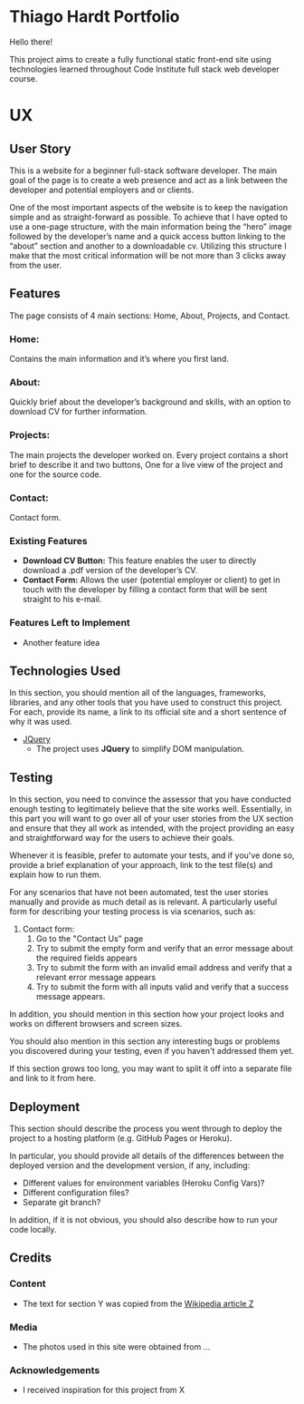 # Thiago Hardt Portfolio

Hello there!

This project aims to create a fully functional static front-end site using technologies learned throughout Code Institute full stack web developer course.

# UX

## User Story

This is a website for a beginner full-stack software developer.
The main goal of the page is to create a web presence and act as a link between the developer and potential employers and or clients.

One of the most important aspects of the website is to keep the navigation simple and as straight-forward as possible. To achieve that I have opted to use a one-page structure, with the main information being the “hero” image followed by the developer’s name and a quick access button linking to the “about” section and another to a downloadable cv. Utilizing this structure I make that the most critical information will be not more than 3 clicks away from the user.


## Features

The page consists of 4 main sections: Home, About, Projects, and Contact.

### Home:
Contains the main information and it’s where you first land.

### About:
Quickly brief about the developer’s background and skills, with an option to download CV for further information.

### Projects:
The main projects the developer worked on. Every project contains a short brief to describe it and two buttons, One for a live view of the project and one for the source code.

### Contact:
Contact form.

### Existing Features

-   **Download CV Button:** This feature enables the user to directly download a .pdf version of the developer’s CV.
-   **Contact Form:** Allows the user (potential employer or client) to get in touch with the developer by filling a contact form that will be sent straight to his e-mail.



### [](https://github.com/Code-Institute-Solutions/readme-template#features-left-to-implement)Features Left to Implement

-   Another feature idea

## [](https://github.com/Code-Institute-Solutions/readme-template#technologies-used)Technologies Used

In this section, you should mention all of the languages, frameworks, libraries, and any other tools that you have used to construct this project. For each, provide its name, a link to its official site and a short sentence of why it was used.

-   [JQuery](https://jquery.com/)
    -   The project uses  **JQuery**  to simplify DOM manipulation.

## [](https://github.com/Code-Institute-Solutions/readme-template#testing)Testing

In this section, you need to convince the assessor that you have conducted enough testing to legitimately believe that the site works well. Essentially, in this part you will want to go over all of your user stories from the UX section and ensure that they all work as intended, with the project providing an easy and straightforward way for the users to achieve their goals.

Whenever it is feasible, prefer to automate your tests, and if you've done so, provide a brief explanation of your approach, link to the test file(s) and explain how to run them.

For any scenarios that have not been automated, test the user stories manually and provide as much detail as is relevant. A particularly useful form for describing your testing process is via scenarios, such as:

1.  Contact form:
    1.  Go to the "Contact Us" page
    2.  Try to submit the empty form and verify that an error message about the required fields appears
    3.  Try to submit the form with an invalid email address and verify that a relevant error message appears
    4.  Try to submit the form with all inputs valid and verify that a success message appears.

In addition, you should mention in this section how your project looks and works on different browsers and screen sizes.

You should also mention in this section any interesting bugs or problems you discovered during your testing, even if you haven't addressed them yet.

If this section grows too long, you may want to split it off into a separate file and link to it from here.

## [](https://github.com/Code-Institute-Solutions/readme-template#deployment)Deployment

This section should describe the process you went through to deploy the project to a hosting platform (e.g. GitHub Pages or Heroku).

In particular, you should provide all details of the differences between the deployed version and the development version, if any, including:

-   Different values for environment variables (Heroku Config Vars)?
-   Different configuration files?
-   Separate git branch?

In addition, if it is not obvious, you should also describe how to run your code locally.

## [](https://github.com/Code-Institute-Solutions/readme-template#credits)Credits

### [](https://github.com/Code-Institute-Solutions/readme-template#content)Content

-   The text for section Y was copied from the  [Wikipedia article Z](https://en.wikipedia.org/wiki/Z)

### [](https://github.com/Code-Institute-Solutions/readme-template#media)Media

-   The photos used in this site were obtained from ...

### [](https://github.com/Code-Institute-Solutions/readme-template#acknowledgements)Acknowledgements

-   I received inspiration for this project from X

<!--stackedit_data:
eyJoaXN0b3J5IjpbLTcyNDg4MTQ0NywxODM4MTAyMzU2LDEwMz
M1NTQ2NDgsLTExNTM0NzQ1MTYsMTQ0NzI5NTY5NiwtMTYxMTI0
NDA5MCwtMTY0OTY1NjY1MF19
-->